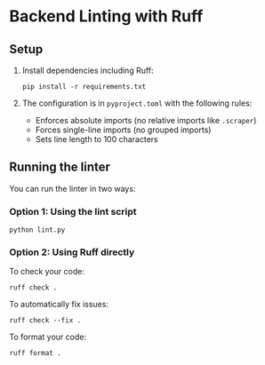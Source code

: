# Backend Linting with Ruff

## Setup

1. Install dependencies including Ruff:
   ```
   pip install -r requirements.txt
   ```

2. The configuration is in `pyproject.toml` with the following rules:
   - Enforces absolute imports (no relative imports like `.scraper`)
   - Forces single-line imports (no grouped imports)
   - Sets line length to 100 characters

## Running the linter

You can run the linter in two ways:

### Option 1: Using the lint script

```
python lint.py
```

### Option 2: Using Ruff directly

To check your code:
```
ruff check .
```

To automatically fix issues:
```
ruff check --fix .
```

To format your code:
```
ruff format .
``` 